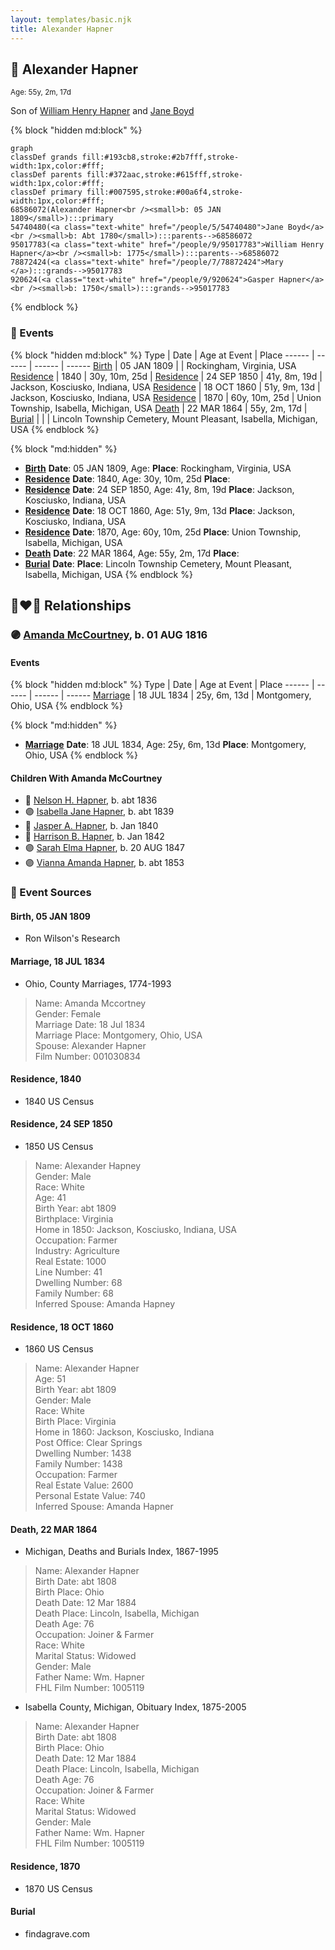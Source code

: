```yaml
---
layout: templates/basic.njk
title: Alexander Hapner
---
```

## 🔵 Alexander Hapner
<small>Age: 55y, 2m, 17d</small>

Son of [William Henry Hapner](/people/9/95017783) and [Jane Boyd](/people/5/54740480)

{% block "hidden md:block" %}
```mermaid
graph
classDef grands fill:#193cb8,stroke:#2b7fff,stroke-width:1px,color:#fff;
classDef parents fill:#372aac,stroke:#615fff,stroke-width:1px,color:#fff;
classDef primary fill:#007595,stroke:#00a6f4,stroke-width:1px,color:#fff;
68586072(Alexander Hapner<br /><small>b: 05 JAN 1809</small>):::primary
54740480(<a class="text-white" href="/people/5/54740480">Jane Boyd</a><br /><small>b: Abt 1780</small>):::parents-->68586072
95017783(<a class="text-white" href="/people/9/95017783">William Henry Hapner</a><br /><small>b: 1775</small>):::parents-->68586072
78872424(<a class="text-white" href="/people/7/78872424">Mary </a>):::grands-->95017783
920624(<a class="text-white" href="/people/9/920624">Gasper Hapner</a><br /><small>b: 1750</small>):::grands-->95017783
```
{% endblock %}

### 📆 Events

{% block "hidden md:block" %}
Type | Date | Age at Event | Place
------ | ------ | ------ | ------
[Birth](#event-event-2) | 05 JAN 1809 |  | Rockingham, Virginia, USA
[Residence](#event-event-0) | 1840 | 30y, 10m, 25d |
[Residence](#event-event-1) | 24 SEP 1850 | 41y, 8m, 19d | Jackson, Kosciusko, Indiana, USA
[Residence](#event-event-2) | 18 OCT 1860 | 51y, 9m, 13d | Jackson, Kosciusko, Indiana, USA
[Residence](#event-event-3) | 1870 | 60y, 10m, 25d | Union Township, Isabella, Michigan, USA
[Death](#event-event-7) | 22 MAR 1864 | 55y, 2m, 17d |
[Burial](#event-event-8) |  |  | Lincoln Township Cemetery, Mount Pleasant, Isabella, Michigan, USA
{% endblock %}

{% block "md:hidden" %}
- **[Birth](#event-event-2)**
**Date**: 05 JAN 1809, Age:
**Place**: Rockingham, Virginia, USA
- **[Residence](#event-event-0)**
**Date**: 1840, Age: 30y, 10m, 25d
**Place**:
- **[Residence](#event-event-1)**
**Date**: 24 SEP 1850, Age: 41y, 8m, 19d
**Place**: Jackson, Kosciusko, Indiana, USA
- **[Residence](#event-event-2)**
**Date**: 18 OCT 1860, Age: 51y, 9m, 13d
**Place**: Jackson, Kosciusko, Indiana, USA
- **[Residence](#event-event-3)**
**Date**: 1870, Age: 60y, 10m, 25d
**Place**: Union Township, Isabella, Michigan, USA
- **[Death](#event-event-7)**
**Date**: 22 MAR 1864, Age: 55y, 2m, 17d
**Place**:
- **[Burial](#event-event-8)**
**Date**:
**Place**: Lincoln Township Cemetery, Mount Pleasant, Isabella, Michigan, USA
{% endblock %}

## 👩‍❤️‍👨 Relationships

### 🟣 [Amanda McCourtney](/people/5/56501802), b. 01 AUG 1816

#### Events

{% block "hidden md:block" %}
Type | Date | Age at Event | Place
------ | ------ | ------ | ------
[Marriage](#event-family-0-event-0) | 18 JUL 1834 | 25y, 6m, 13d | Montgomery, Ohio, USA
{% endblock %}

{% block "md:hidden" %}
- **[Marriage](#event-family-0-event-0)**
**Date**: 18 JUL 1834, Age: 25y, 6m, 13d
**Place**: Montgomery, Ohio, USA
{% endblock %}

#### Children With Amanda McCourtney
* 🔵 [Nelson H. Hapner](/people/3/30042860), b. abt 1836
* 🟣 [Isabella Jane Hapner](/people/7/7784900), b. abt 1839
* 🔵 [Jasper A. Hapner](/people/8/86358624), b. Jan 1840
* 🔵 [Harrison B. Hapner](/people/4/48986000), b. Jan 1842
* 🟣 [Sarah Elma Hapner](/people/2/20173654), b. 20 AUG 1847
* 🟣 [Vianna Amanda Hapner](/people/3/33886681), b. abt 1853
### 📰 Event Sources

#### <a id="event-event-2"></a> Birth, 05 JAN 1809
* Ron Wilson's Research

#### <a id="event-family-0-event-0"></a> Marriage, 18 JUL 1834
* Ohio, County Marriages, 1774-1993
>   
  > Name: Amanda Mccortney  
  > Gender: Female  
  > Marriage Date: 18 Jul 1834  
  > Marriage Place: Montgomery, Ohio, USA  
  > Spouse: Alexander Hapner  
  > Film Number: 001030834

#### <a id="event-event-0"></a> Residence, 1840
* 1840 US Census

#### <a id="event-event-1"></a> Residence, 24 SEP 1850
* 1850 US Census
>   
  > Name: Alexander Hapney  
  > Gender: Male  
  > Race: White  
  > Age: 41  
  > Birth Year: abt 1809  
  > Birthplace: Virginia  
  > Home in 1850: Jackson, Kosciusko, Indiana, USA  
  > Occupation: Farmer  
  > Industry: Agriculture  
  > Real Estate: 1000  
  > Line Number: 41  
  > Dwelling Number: 68  
  > Family Number: 68  
  > Inferred Spouse: Amanda Hapney

#### <a id="event-event-2"></a> Residence, 18 OCT 1860
* 1860 US Census
>   
  > Name: Alexander Hapner  
  > Age: 51  
  > Birth Year: abt 1809  
  > Gender: Male  
  > Race: White  
  > Birth Place: Virginia  
  > Home in 1860: Jackson, Kosciusko, Indiana  
  > Post Office: Clear Springs  
  > Dwelling Number: 1438  
  > Family Number: 1438  
  > Occupation: Farmer  
  > Real Estate Value: 2600  
  > Personal Estate Value: 740  
  > Inferred Spouse: Amanda Hapner

#### <a id="event-event-7"></a> Death, 22 MAR 1864
* Michigan, Deaths and Burials Index, 1867-1995
>   
  > Name: Alexander Hapner  
  > Birth Date: abt 1808  
  > Birth Place: Ohio  
  > Death Date: 12 Mar 1884  
  > Death Place: Lincoln, Isabella, Michigan  
  > Death Age: 76  
  > Occupation: Joiner & Farmer  
  > Race: White  
  > Marital Status: Widowed  
  > Gender: Male  
  > Father Name: Wm. Hapner  
  > FHL Film Number: 1005119
* Isabella County, Michigan, Obituary Index, 1875-2005
>   
  > Name: Alexander Hapner  
  > Birth Date: abt 1808  
  > Birth Place: Ohio  
  > Death Date: 12 Mar 1884  
  > Death Place: Lincoln, Isabella, Michigan  
  > Death Age: 76  
  > Occupation: Joiner & Farmer  
  > Race: White  
  > Marital Status: Widowed  
  > Gender: Male  
  > Father Name: Wm. Hapner  
  > FHL Film Number: 1005119

#### <a id="event-event-3"></a> Residence, 1870
* 1870 US Census
#### <a id="event-event-8"></a> Burial
* findagrave.com
